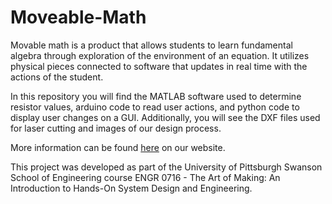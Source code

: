 # Moveable-Math


Movable math is a product that allows students to learn fundamental algebra through exploration of the environment of an equation. It utilizes physical pieces connected to software that updates in real time with the actions of the student. 

In this repository you will find the MATLAB software used to determine resistor values, arduino code to read user actions, and python code to display user changes on a GUI. Additionally, you will see the DXF files used for laser cutting and images of our design process. 

More information can be found [here](https://movablemath.com/) on our website. 




This project was developed as part of the University of Pittsburgh Swanson School of Engineering course ENGR 0716 - The Art of Making: An Introduction to Hands-On System Design and Engineering. 

